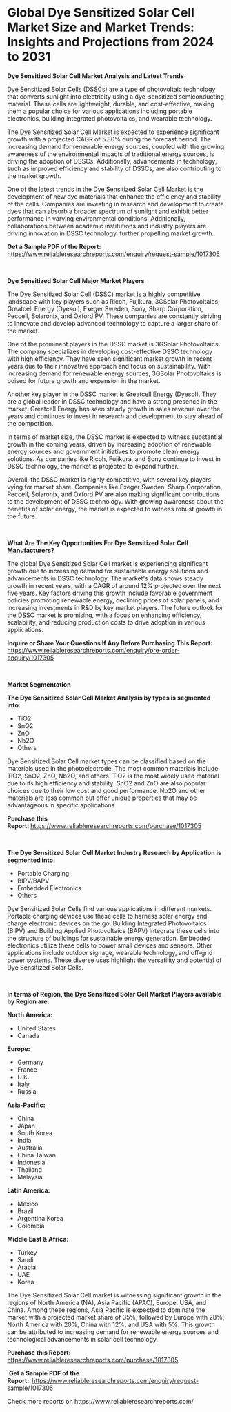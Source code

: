 <p><h1>Global Dye Sensitized Solar Cell Market Size and Market Trends: Insights and Projections from 2024 to 2031</h1></p><p><strong>Dye Sensitized Solar Cell Market Analysis and Latest Trends</strong></p>
<p><p>Dye Sensitized Solar Cells (DSSCs) are a type of photovoltaic technology that converts sunlight into electricity using a dye-sensitized semiconducting material. These cells are lightweight, durable, and cost-effective, making them a popular choice for various applications including portable electronics, building integrated photovoltaics, and wearable technology.</p><p>The Dye Sensitized Solar Cell Market is expected to experience significant growth with a projected CAGR of 5.80% during the forecast period. The increasing demand for renewable energy sources, coupled with the growing awareness of the environmental impacts of traditional energy sources, is driving the adoption of DSSCs. Additionally, advancements in technology, such as improved efficiency and stability of DSSCs, are also contributing to the market growth.</p><p>One of the latest trends in the Dye Sensitized Solar Cell Market is the development of new dye materials that enhance the efficiency and stability of the cells. Companies are investing in research and development to create dyes that can absorb a broader spectrum of sunlight and exhibit better performance in varying environmental conditions. Additionally, collaborations between academic institutions and industry players are driving innovation in DSSC technology, further propelling market growth.</p></p>
<p><strong>Get a Sample PDF of the Report:&nbsp;</strong> <a href="https://www.reliableresearchreports.com/enquiry/request-sample/1017305">https://www.reliableresearchreports.com/enquiry/request-sample/1017305</a></p>
<p>&nbsp;</p>
<p><strong>Dye Sensitized Solar Cell Major Market Players</strong></p>
<p><p>The Dye Sensitized Solar Cell (DSSC) market is a highly competitive landscape with key players such as Ricoh, Fujikura, 3GSolar Photovoltaics, Greatcell Energy (Dyesol), Exeger Sweden, Sony, Sharp Corporation, Peccell, Solaronix, and Oxford PV. These companies are constantly striving to innovate and develop advanced technology to capture a larger share of the market.</p><p>One of the prominent players in the DSSC market is 3GSolar Photovoltaics. The company specializes in developing cost-effective DSSC technology with high efficiency. They have seen significant market growth in recent years due to their innovative approach and focus on sustainability. With increasing demand for renewable energy sources, 3GSolar Photovoltaics is poised for future growth and expansion in the market.</p><p>Another key player in the DSSC market is Greatcell Energy (Dyesol). They are a global leader in DSSC technology and have a strong presence in the market. Greatcell Energy has seen steady growth in sales revenue over the years and continues to invest in research and development to stay ahead of the competition.</p><p>In terms of market size, the DSSC market is expected to witness substantial growth in the coming years, driven by increasing adoption of renewable energy sources and government initiatives to promote clean energy solutions. As companies like Ricoh, Fujikura, and Sony continue to invest in DSSC technology, the market is projected to expand further.</p><p>Overall, the DSSC market is highly competitive, with several key players vying for market share. Companies like Exeger Sweden, Sharp Corporation, Peccell, Solaronix, and Oxford PV are also making significant contributions to the development of DSSC technology. With growing awareness about the benefits of solar energy, the market is expected to witness robust growth in the future.</p></p>
<p>&nbsp;</p>
<p><strong>What Are The Key Opportunities For Dye Sensitized Solar Cell Manufacturers?</strong></p>
<p><p>The global Dye Sensitized Solar Cell market is experiencing significant growth due to increasing demand for sustainable energy solutions and advancements in DSSC technology. The market's data shows steady growth in recent years, with a CAGR of around 12% projected over the next five years. Key factors driving this growth include favorable government policies promoting renewable energy, declining prices of solar panels, and increasing investments in R&D by key market players. The future outlook for the DSSC market is promising, with a focus on enhancing efficiency, scalability, and reducing production costs to drive adoption in various applications.</p></p>
<p><strong>Inquire or Share Your Questions If Any Before Purchasing This Report:</strong> <a href="https://www.reliableresearchreports.com/enquiry/pre-order-enquiry/1017305">https://www.reliableresearchreports.com/enquiry/pre-order-enquiry/1017305</a></p>
<p>&nbsp;</p>
<p><strong>Market Segmentation</strong></p>
<p><strong>The Dye Sensitized Solar Cell Market Analysis by types is segmented into:</strong></p>
<p><ul><li>TiO2</li><li>SnO2</li><li>ZnO</li><li>Nb2O</li><li>Others</li></ul></p>
<p><p>Dye Sensitized Solar Cell market types can be classified based on the materials used in the photoelectrode. The most common materials include TiO2, SnO2, ZnO, Nb2O, and others. TiO2 is the most widely used material due to its high efficiency and stability. SnO2 and ZnO are also popular choices due to their low cost and good performance. Nb2O and other materials are less common but offer unique properties that may be advantageous in specific applications.</p></p>
<p><strong>Purchase this Report:&nbsp;</strong><a href="https://www.reliableresearchreports.com/purchase/1017305">https://www.reliableresearchreports.com/purchase/1017305</a></p>
<p>&nbsp;</p>
<p><strong>The Dye Sensitized Solar Cell Market Industry Research by Application is segmented into:</strong></p>
<p><ul><li>Portable Charging</li><li>BIPV/BAPV</li><li>Embedded Electronics</li><li>Others</li></ul></p>
<p><p>Dye Sensitized Solar Cells find various applications in different markets. Portable charging devices use these cells to harness solar energy and charge electronic devices on the go. Building Integrated Photovoltaics (BIPV) and Building Applied Photovoltaics (BAPV) integrate these cells into the structure of buildings for sustainable energy generation. Embedded electronics utilize these cells to power small devices and sensors. Other applications include outdoor signage, wearable technology, and off-grid power systems. These diverse uses highlight the versatility and potential of Dye Sensitized Solar Cells.</p></p>
<p>&nbsp;</p>
<p><strong>In terms of Region, the Dye Sensitized Solar Cell Market Players available by Region are:</strong></p>
<p>
    <p> <strong> North America: </strong>
        <ul>
            <li>United States</li>
            <li>Canada</li>
        </ul>
        </p> 
    <p> <strong> Europe: </strong>
        <ul>
            <li>Germany</li>
            <li>France</li>
            <li>U.K.</li>
            <li>Italy</li>
            <li>Russia</li>
        </ul>
        </p> 
    <p> <strong> Asia-Pacific: </strong>
        <ul>
            <li>China</li>
            <li>Japan</li>
            <li>South Korea</li>
            <li>India</li>
            <li>Australia</li>
            <li>China Taiwan</li>
            <li>Indonesia</li>
            <li>Thailand</li>
            <li>Malaysia</li>
        </ul>
        </p> 
    <p> <strong> Latin America: </strong>
        <ul>
            <li>Mexico</li>
            <li>Brazil</li>
            <li>Argentina Korea</li>
            <li>Colombia</li>
        </ul>
        </p> 
    <p> <strong> Middle East & Africa: </strong>
        <ul>
            <li>Turkey</li>
            <li>Saudi</li>
            <li>Arabia</li>
            <li>UAE</li>
            <li>Korea</li>
        </ul>
    </p>
    </p>
<p><p>The Dye Sensitized Solar Cell market is witnessing significant growth in the regions of North America (NA), Asia Pacific (APAC), Europe, USA, and China. Among these regions, Asia Pacific is expected to dominate the market with a projected market share of 35%, followed by Europe with 28%, North America with 20%, China with 12%, and USA with 5%. This growth can be attributed to increasing demand for renewable energy sources and technological advancements in solar cell technology.</p></p>
<p><strong>Purchase this Report: </strong><a href="https://www.reliableresearchreports.com/purchase/1017305">https://www.reliableresearchreports.com/purchase/1017305</a></p>
<p>&nbsp;<strong>Get a Sample PDF of the Report:&nbsp;&nbsp;</strong><a href="https://www.reliableresearchreports.com/enquiry/request-sample/1017305">https://www.reliableresearchreports.com/enquiry/request-sample/1017305</a></p>
<p><strong></strong></p>
<p>Check more reports on https://www.reliableresearchreports.com/</p>